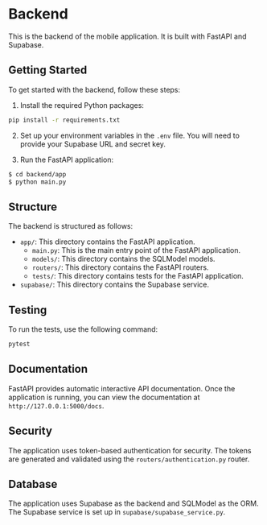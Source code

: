 # Backend

This is the backend of the mobile application. It is built with FastAPI and Supabase.

## Getting Started

To get started with the backend, follow these steps:

1. Install the required Python packages:

```bash
pip install -r requirements.txt
```

2. Set up your environment variables in the `.env` file. You will need to provide your Supabase URL and secret key.

3. Run the FastAPI application:

```bash
$ cd backend/app
$ python main.py
```

## Structure

The backend is structured as follows:

- `app/`: This directory contains the FastAPI application.
  - `main.py`: This is the main entry point of the FastAPI application.
  - `models/`: This directory contains the SQLModel models.
  - `routers/`: This directory contains the FastAPI routers.
  - `tests/`: This directory contains tests for the FastAPI application.
- `supabase/`: This directory contains the Supabase service.

## Testing

To run the tests, use the following command:

```bash
pytest
```

## Documentation

FastAPI provides automatic interactive API documentation. Once the application is running, you can view the documentation at `http://127.0.0.1:5000/docs`.

## Security

The application uses token-based authentication for security. The tokens are generated and validated using the `routers/authentication.py` router.

## Database

The application uses Supabase as the backend and SQLModel as the ORM. The Supabase service is set up in `supabase/supabase_service.py`.
